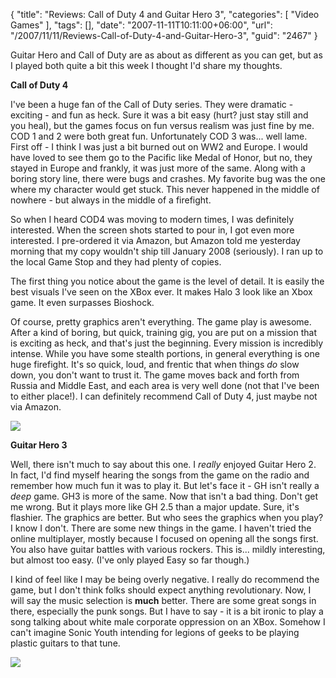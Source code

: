 {
	"title": "Reviews: Call of Duty 4 and Guitar Hero 3",
	"categories": [
		"Video Games"
	],
	"tags": [],
	"date": "2007-11-11T10:11:00+06:00",
	"url": "/2007/11/11/Reviews-Call-of-Duty-4-and-Guitar-Hero-3",
	"guid": "2467"
}

Guitar Hero and Call of Duty are as about as different as you can get, but as I played both quite a bit this week I thought I'd share my thoughts.
<!--more-->
<b>Call of Duty 4</b><br/>

I've been a huge fan of the Call of Duty series. They were dramatic - exciting - and fun as heck. Sure it was a bit easy (hurt? just stay still and you heal), but the games focus on fun versus realism was just fine by me. COD 1 and 2 were both great fun. Unfortunately COD 3 was... well lame. First off - I think I was just a bit burned out on WW2 and Europe. I would have loved to see them go to the Pacific like Medal of Honor, but no, they stayed in Europe and frankly, it was just more of the same. Along with a boring story line, there were bugs and crashes. My favorite bug was the one where my character would get stuck. This never happened in the middle of nowhere - but always in the middle of a firefight. 

So when I heard COD4 was moving to modern times, I was definitely interested. When the screen shots started to pour in, I got even more interested. I pre-ordered it via Amazon, but Amazon told me yesterday morning that my copy wouldn't ship till January 2008 (seriously). I ran up to the local Game Stop and they had plenty of copies. 

The first thing you notice about the game is the level of detail. It is easily the best visuals I've seen on the XBox ever. It makes Halo 3 look like an Xbox game. It even surpasses Bioshock. 

Of course, pretty graphics aren't everything. The game play is awesome. After a kind of boring, but quick, training gig, you are put on a mission that is exciting as heck, and that's just the beginning. Every mission is incredibly intense. While you have some stealth portions, in general everything is one huge firefight. It's so quick, loud, and frentic that when things <i>do</i> slow down, you don't want to trust it. The game moves back and forth from Russia and Middle East, and each area is very well done (not that I've been to either place!). I can definitely recommend Call of Duty 4, just maybe not via Amazon. 


<img src="http://static.raymondcamden.com/images/cd3.jpg">

<b>Guitar Hero 3</b><br />

Well, there isn't much to say about this one. I <i>really</i> enjoyed Guitar Hero 2. In fact, I'd find myself hearing the songs from the game on the radio and remember how much fun it was to play it. But let's face it - GH isn't really a <i>deep</i> game. GH3 is more of the same. Now that isn't a bad thing. Don't get me wrong. But it plays more like GH 2.5 than a major update. Sure, it's flashier. The graphics are better. But who sees the graphics when you play? I know I don't. There are some new things in the game. I haven't tried the online multiplayer, mostly because I focused on opening all the songs first. You also have guitar battles with various rockers. This is... mildly interesting, but almost too easy. (I've only played Easy so far though.)

I kind of feel like I may be being overly negative. I really do recommend the game, but I don't think folks should expect anything revolutionary. Now, I will say the music selection is <b>much</b> better. There are some great songs in there, especially the punk songs. But I have to say - it is a bit ironic to play a song talking about white male corporate oppression on an XBox. Somehow I can't imagine Sonic Youth intending for legions of geeks to be playing plastic guitars to that tune.

<img src="http://static.raymondcamden.com/images/cfjedi//gh1.jpg">
